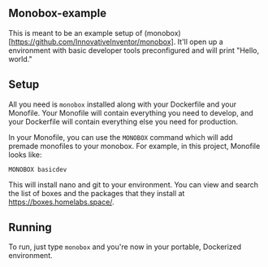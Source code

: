 ## Monobox-example
This is meant to be an example setup of (monobox)[https://github.com/InnovativeInventor/monobox]. It'll open up a environment with basic developer tools preconfigured and will print "Hello, world."

## Setup
All you need is  `monobox` installed along with your Dockerfile and your Monofile. Your Monofile will contain everything you need to develop, and your Dockerfile will contain everything else you need for production.

In your Monofile, you can use the `MONOBOX` command which will add premade monofiles to your monobox. For example, in this project, Monofile looks like:
```
MONOBOX basicdev
```
This will install nano and git to your environment.
You can view and search the list of boxes and the packages that they install at https://boxes.homelabs.space/.

## Running
To run, just type `monobox` and you're now in your portable, Dockerized environment.
